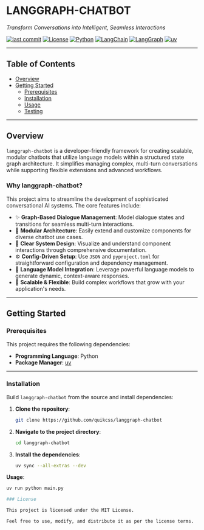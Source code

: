 # LANGGRAPH-CHATBOT

_Transform Conversations into Intelligent, Seamless Interactions_

[![last commit](https://img.shields.io/github/last-commit/quikcss/langgraph-chatbot?style=flat-square)](https://github.com/quikcss/langgraph-chatbot)
[![License](https://img.shields.io/github/license/quikcss/langgraph-chatbot?style=flat-square)](LICENSE)
[![Python](https://img.shields.io/badge/python-100%25-blue?style=flat-square)](https://www.python.org/)
[![LangChain](https://img.shields.io/badge/langchain-✓-orange?style=flat-square)](https://www.langchain.com/)
[![LangGraph](https://img.shields.io/badge/langgraph-✓-purple?style=flat-square)](https://www.langchain.com/langgraph)
[![uv](https://img.shields.io/badge/uv-pkg-blueviolet?style=flat-square)](https://github.com/astral-sh/uv)

---

## Table of Contents

- [Overview](#overview)
- [Getting Started](#getting-started)
  - [Prerequisites](#prerequisites)
  - [Installation](#installation)
  - [Usage](#usage)
  - [Testing](#testing)

---

## Overview

`langgraph-chatbot` is a developer-friendly framework for creating scalable, modular chatbots that utilize language models within a structured state graph architecture. It simplifies managing complex, multi-turn conversations while supporting flexible extensions and advanced workflows.

### Why langgraph-chatbot?

This project aims to streamline the development of sophisticated conversational AI systems. The core features include:

- ✨ **Graph-Based Dialogue Management**: Model dialogue states and transitions for seamless multi-turn interactions.
- 🧩 **Modular Architecture**: Easily extend and customize components for diverse chatbot use cases.
- 🧠 **Clear System Design**: Visualize and understand component interactions through comprehensive documentation.
- ⚙️ **Config-Driven Setup**: Use `JSON` and `pyproject.toml` for straightforward configuration and dependency management.
- 🧠 **Language Model Integration**: Leverage powerful language models to generate dynamic, context-aware responses.
- 🚀 **Scalable & Flexible**: Build complex workflows that grow with your application's needs.

---

## Getting Started

### Prerequisites

This project requires the following dependencies:

- **Programming Language**: Python
- **Package Manager**: [uv](https://github.com/astral-sh/uv)

---

### Installation

Build `langgraph-chatbot` from the source and install dependencies:

1. **Clone the repository**:

   ```bash
   git clone https://github.com/quikcss/langgraph-chatbot

2. **Navigate to the project directory**:

   ```bash
   cd langgraph-chatbot

3. **Install the dependencies**:

   ```bash
   uv sync --all-extras --dev

**Usage**:

  ```bash
  uv run python main.py

### License

This project is licensed under the MIT License.

Feel free to use, modify, and distribute it as per the license terms.
